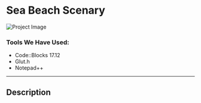 # Sea Beach Scenary

![Project Image](project-image-url)


### Tools We Have Used:


- Code::Blocks 17.12
- Glut.h
- Notepad++

---

## Description
